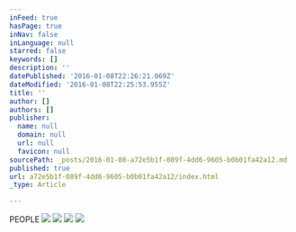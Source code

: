 ```yaml
---
inFeed: true
hasPage: true
inNav: false
inLanguage: null
starred: false
keywords: []
description: ''
datePublished: '2016-01-08T22:26:21.069Z'
dateModified: '2016-01-08T22:25:53.955Z'
title: ''
author: []
authors: []
publisher:
  name: null
  domain: null
  url: null
  favicon: null
sourcePath: _posts/2016-01-08-a72e5b1f-089f-4dd6-9605-b0b01fa42a12.md
published: true
url: a72e5b1f-089f-4dd6-9605-b0b01fa42a12/index.html
_type: Article

---
```

PEOPLE
![](https://the-grid-user-content.s3-us-west-2.amazonaws.com/024467eb-5879-40c3-b78d-96b66abc4196.jpg)
![](https://the-grid-user-content.s3-us-west-2.amazonaws.com/8cf0d1b0-7fd4-46c8-9879-1f7a6a7e7a76.jpg)
![](https://the-grid-user-content.s3-us-west-2.amazonaws.com/91b55b1e-989c-42c1-890d-157f40d38759.jpg)
![](https://the-grid-user-content.s3-us-west-2.amazonaws.com/fd8731b2-008f-4c60-90d8-c406fc0d9cec.jpg)